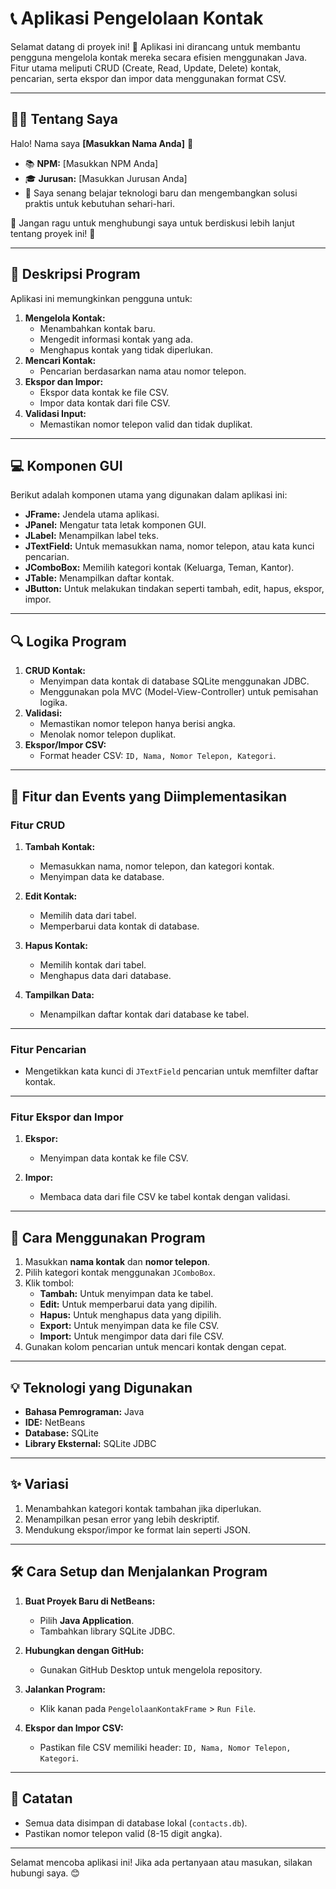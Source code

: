 # 📞 Aplikasi Pengelolaan Kontak

Selamat datang di proyek ini! 🎉 Aplikasi ini dirancang untuk membantu pengguna mengelola kontak mereka secara efisien menggunakan Java. Fitur utama meliputi CRUD (Create, Read, Update, Delete) kontak, pencarian, serta ekspor dan impor data menggunakan format CSV.

---

## 👨‍💻 Tentang Saya

Halo! Nama saya **[Masukkan Nama Anda]** 👋  
- 📚 **NPM:** [Masukkan NPM Anda]  
- 🎓 **Jurusan:** [Masukkan Jurusan Anda]  
- 🌟 Saya senang belajar teknologi baru dan mengembangkan solusi praktis untuk kebutuhan sehari-hari.  

💬 Jangan ragu untuk menghubungi saya untuk berdiskusi lebih lanjut tentang proyek ini! 🚀  

---

## 📝 Deskripsi Program

Aplikasi ini memungkinkan pengguna untuk:
1. **Mengelola Kontak:**
   - Menambahkan kontak baru.
   - Mengedit informasi kontak yang ada.
   - Menghapus kontak yang tidak diperlukan.
2. **Mencari Kontak:**
   - Pencarian berdasarkan nama atau nomor telepon.
3. **Ekspor dan Impor:**
   - Ekspor data kontak ke file CSV.
   - Impor data kontak dari file CSV.
4. **Validasi Input:**
   - Memastikan nomor telepon valid dan tidak duplikat.

---

## 💻 Komponen GUI

Berikut adalah komponen utama yang digunakan dalam aplikasi ini:
- **JFrame:** Jendela utama aplikasi.
- **JPanel:** Mengatur tata letak komponen GUI.
- **JLabel:** Menampilkan label teks.
- **JTextField:** Untuk memasukkan nama, nomor telepon, atau kata kunci pencarian.
- **JComboBox:** Memilih kategori kontak (Keluarga, Teman, Kantor).
- **JTable:** Menampilkan daftar kontak.
- **JButton:** Untuk melakukan tindakan seperti tambah, edit, hapus, ekspor, impor.

---

## 🔍 Logika Program

1. **CRUD Kontak:**
   - Menyimpan data kontak di database SQLite menggunakan JDBC.
   - Menggunakan pola MVC (Model-View-Controller) untuk pemisahan logika.
2. **Validasi:**
   - Memastikan nomor telepon hanya berisi angka.
   - Menolak nomor telepon duplikat.
3. **Ekspor/Impor CSV:**
   - Format header CSV: `ID, Nama, Nomor Telepon, Kategori`.

---

## 🎯 Fitur dan Events yang Diimplementasikan

### **Fitur CRUD**
1. **Tambah Kontak:**  
   - Memasukkan nama, nomor telepon, dan kategori kontak.
   - Menyimpan data ke database.

2. **Edit Kontak:**  
   - Memilih data dari tabel.
   - Memperbarui data kontak di database.

3. **Hapus Kontak:**  
   - Memilih kontak dari tabel.
   - Menghapus data dari database.

4. **Tampilkan Data:**  
   - Menampilkan daftar kontak dari database ke tabel.

---

### **Fitur Pencarian**
- Mengetikkan kata kunci di `JTextField` pencarian untuk memfilter daftar kontak.

---

### **Fitur Ekspor dan Impor**
1. **Ekspor:**  
   - Menyimpan data kontak ke file CSV.

2. **Impor:**  
   - Membaca data dari file CSV ke tabel kontak dengan validasi.

---

## 🔧 Cara Menggunakan Program

1. Masukkan **nama kontak** dan **nomor telepon**.
2. Pilih kategori kontak menggunakan `JComboBox`.
3. Klik tombol:
   - **Tambah:** Untuk menyimpan data ke tabel.
   - **Edit:** Untuk memperbarui data yang dipilih.
   - **Hapus:** Untuk menghapus data yang dipilih.
   - **Export:** Untuk menyimpan data ke file CSV.
   - **Import:** Untuk mengimpor data dari file CSV.
4. Gunakan kolom pencarian untuk mencari kontak dengan cepat.

---

## 💡 Teknologi yang Digunakan

- **Bahasa Pemrograman:** Java
- **IDE:** NetBeans
- **Database:** SQLite
- **Library Eksternal:** SQLite JDBC

---

## ✨ Variasi

1. Menambahkan kategori kontak tambahan jika diperlukan.
2. Menampilkan pesan error yang lebih deskriptif.
3. Mendukung ekspor/impor ke format lain seperti JSON.

---

## 🛠️ Cara Setup dan Menjalankan Program

1. **Buat Proyek Baru di NetBeans:**
   - Pilih **Java Application**.
   - Tambahkan library SQLite JDBC.

2. **Hubungkan dengan GitHub:**
   - Gunakan GitHub Desktop untuk mengelola repository.

3. **Jalankan Program:**
   - Klik kanan pada `PengelolaanKontakFrame` > `Run File`.

4. **Ekspor dan Impor CSV:**
   - Pastikan file CSV memiliki header: `ID, Nama, Nomor Telepon, Kategori`.

---

## 📜 Catatan

- Semua data disimpan di database lokal (`contacts.db`).
- Pastikan nomor telepon valid (8-15 digit angka).

---

Selamat mencoba aplikasi ini! Jika ada pertanyaan atau masukan, silakan hubungi saya. 😊
